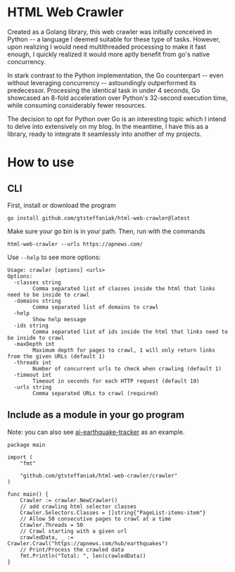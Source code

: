 # HTML Web Crawler

Created as a Golang library, this web crawler was initially conceived in Python -- a language I deemed suitable for these type of tasks. However, upon realizing I would need multithreaded processing to make it fast enough, I quickly realized it would more aptly benefit from go's native concurrency.

In stark contrast to the Python implementation, the Go counterpart -- even without leveraging concurrency -- astoundingly outperformed its predecessor. Processing the identical task in under 4 seconds, Go showcased an 8-fold acceleration over Python's 32-second execution time, while consuming considerably fewer resources.

The decision to opt for Python over Go is an interesting topic which I intend to delve into extensively on my blog. In the meantime, I have this as a library, ready to integrate it seamlessly into another of my projects.

# How to use

## CLI

First, install or download the program
```
go install github.com/gtsteffaniak/html-web-crawler@latest
```

Make sure your go bin is in your path. Then, run with the commands
```
html-web-crawler --urls https://apnews.com/
```

Use `--help` to see more options:

```
Usage: crawler [options] <urls>
Options:
  -classes string
        Comma separated list of classes inside the html that links need to be inside to crawl
  -domains string
        Comma separated list of domains to crawl
  -help
        Show help message
  -ids string
        Comma separated list of ids inside the html that links need to be inside to crawl
  -maxDepth int
        Maximum depth for pages to crawl, 1 will only return links from the given URLs (default 1)
  -threads int
        Number of concurrent urls to check when crawling (default 1)
  -timeout int
        Timeout in seconds for each HTTP request (default 10)
  -urls string
        Comma separated URLs to crawl (required)
```

## Include as a module in your go program

Note: you can also see [ai-earthquake-tracker](https://github.com/gtsteffaniak/ai-earthquake-tracker) as an example.

```
package main

import (
	"fmt"

	"github.com/gtsteffaniak/html-web-crawler/crawler"
)

func main() {
	Crawler := crawler.NewCrawler()
	// add crawling html selector classes
	Crawler.Selectors.Classes = []string{"PageList-items-item"}
	// Allow 50 consecutive pages to crawl at a time
	Crawler.Threads = 50
	// Crawl starting with a given url
	crawledData, _ := Crawler.Crawl("https://apnews.com/hub/earthquakes")
	// Print/Process the crawled data
	fmt.Println("Total: ", len(crawledData))
}
```
